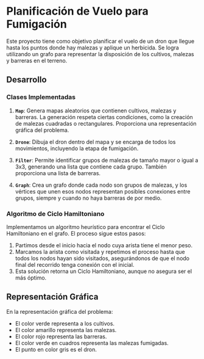 # Planificación de Vuelo para Fumigación

Este proyecto tiene como objetivo planificar el vuelo de un dron que llegue hasta los puntos donde hay malezas y aplique un herbicida. Se logra utilizando un grafo para representar la disposición de los cultivos, malezas y barreras en el terreno.

## Desarrollo

### Clases Implementadas

1. **`Map`**: Genera mapas aleatorios que contienen cultivos, malezas y barreras. La generación respeta ciertas condiciones, como la creación de malezas cuadradas o rectangulares. Proporciona una representación gráfica del problema.

2. **`Drone`**: Dibuja el dron dentro del mapa y se encarga de todos los movimientos, incluyendo la etapa de fumigación.

3. **`Filter`**: Permite identificar grupos de malezas de tamaño mayor o igual a 3x3, generando una lista que contiene cada grupo. También proporciona una lista de barreras.

4. **`Graph`**: Crea un grafo donde cada nodo son grupos de malezas, y los vértices que unen esos nodos representan posibles conexiones entre grupos, siempre y cuando no haya barreras de por medio.

### Algoritmo de Ciclo Hamiltoniano

Implementamos un algoritmo heurístico para encontrar el Ciclo Hamiltoniano en el grafo. El proceso sigue estos pasos:

1. Partimos desde el inicio hacia el nodo cuya arista tiene el menor peso.
2. Marcamos la arista como visitada y repetimos el proceso hasta que todos los nodos hayan sido visitados, asegurándonos de que el nodo final del recorrido tenga conexión con el inicial.
3. Esta solución retorna un Ciclo Hamiltoniano, aunque no asegura ser el más óptimo.

## Representación Gráfica

En la representación gráfica del problema:

- El color verde representa a los cultivos.
- El color amarillo representa las malezas.
- El color rojo representa las barreras.
- El color verde en cuadros representa las malezas fumigadas.
- El punto en color gris es el dron.